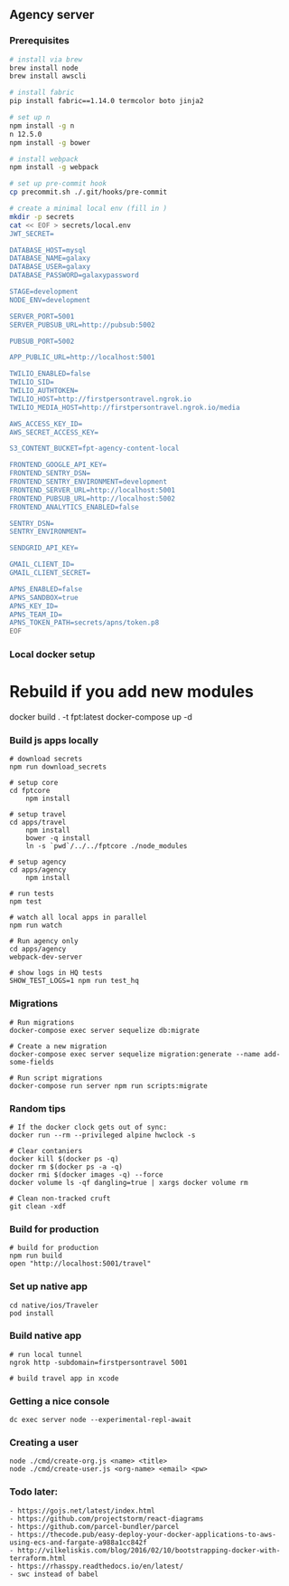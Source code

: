 ## Agency server

### Prerequisites

```sh
# install via brew
brew install node
brew install awscli

# install fabric
pip install fabric==1.14.0 termcolor boto jinja2

# set up n
npm install -g n
n 12.5.0
npm install -g bower

# install webpack
npm install -g webpack

# set up pre-commit hook
cp precommit.sh ./.git/hooks/pre-commit

# create a minimal local env (fill in )
mkdir -p secrets
cat << EOF > secrets/local.env
JWT_SECRET=

DATABASE_HOST=mysql
DATABASE_NAME=galaxy
DATABASE_USER=galaxy
DATABASE_PASSWORD=galaxypassword

STAGE=development
NODE_ENV=development

SERVER_PORT=5001
SERVER_PUBSUB_URL=http://pubsub:5002

PUBSUB_PORT=5002

APP_PUBLIC_URL=http://localhost:5001

TWILIO_ENABLED=false
TWILIO_SID=
TWILIO_AUTHTOKEN=
TWILIO_HOST=http://firstpersontravel.ngrok.io
TWILIO_MEDIA_HOST=http://firstpersontravel.ngrok.io/media

AWS_ACCESS_KEY_ID=
AWS_SECRET_ACCESS_KEY=

S3_CONTENT_BUCKET=fpt-agency-content-local

FRONTEND_GOOGLE_API_KEY=
FRONTEND_SENTRY_DSN=
FRONTEND_SENTRY_ENVIRONMENT=development
FRONTEND_SERVER_URL=http://localhost:5001
FRONTEND_PUBSUB_URL=http://localhost:5002
FRONTEND_ANALYTICS_ENABLED=false

SENTRY_DSN=
SENTRY_ENVIRONMENT=

SENDGRID_API_KEY=

GMAIL_CLIENT_ID=
GMAIL_CLIENT_SECRET=

APNS_ENABLED=false
APNS_SANDBOX=true
APNS_KEY_ID=
APNS_TEAM_ID=
APNS_TOKEN_PATH=secrets/apns/token.p8
EOF
```

### Local docker setup

# Rebuild if you add new modules
docker build . -t fpt:latest
docker-compose up -d

### Build js apps locally

```
# download secrets
npm run download_secrets

# setup core
cd fptcore
    npm install

# setup travel
cd apps/travel
    npm install
    bower -q install
    ln -s `pwd`/../../fptcore ./node_modules

# setup agency
cd apps/agency
    npm install

# run tests
npm test

# watch all local apps in parallel
npm run watch

# Run agency only
cd apps/agency
webpack-dev-server

# show logs in HQ tests
SHOW_TEST_LOGS=1 npm run test_hq
```

### Migrations

```
# Run migrations
docker-compose exec server sequelize db:migrate

# Create a new migration
docker-compose exec server sequelize migration:generate --name add-some-fields

# Run script migrations
docker-compose run server npm run scripts:migrate
```

### Random tips

```
# If the docker clock gets out of sync:
docker run --rm --privileged alpine hwclock -s

# Clear contaniers
docker kill $(docker ps -q)
docker rm $(docker ps -a -q)
docker rmi $(docker images -q) --force
docker volume ls -qf dangling=true | xargs docker volume rm

# Clean non-tracked cruft
git clean -xdf
```

### Build for production

```
# build for production
npm run build
open "http://localhost:5001/travel"
```

### Set up native app

```
cd native/ios/Traveler
pod install
```

### Build native app

```    
# run local tunnel
ngrok http -subdomain=firstpersontravel 5001

# build travel app in xcode
```

### Getting a nice console

```
dc exec server node --experimental-repl-await
```

### Creating a user

```
node ./cmd/create-org.js <name> <title>
node ./cmd/create-user.js <org-name> <email> <pw>
```

### Todo later:
    
    - https://gojs.net/latest/index.html
    - https://github.com/projectstorm/react-diagrams
    - https://github.com/parcel-bundler/parcel
    - https://thecode.pub/easy-deploy-your-docker-applications-to-aws-using-ecs-and-fargate-a988a1cc842f
    - http://vilkeliskis.com/blog/2016/02/10/bootstrapping-docker-with-terraform.html
    - https://rhasspy.readthedocs.io/en/latest/
    - swc instead of babel
